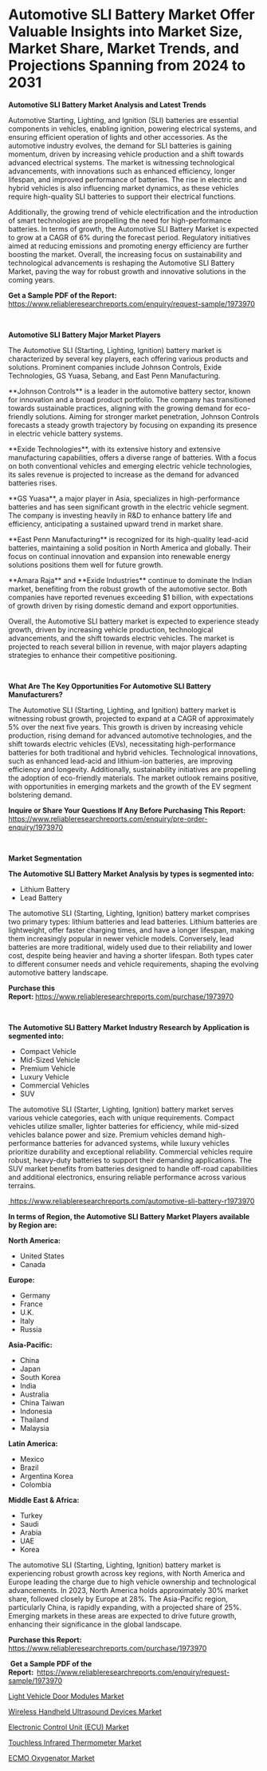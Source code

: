 <p><h1>Automotive SLI Battery Market Offer Valuable Insights into Market Size, Market Share, Market Trends, and Projections Spanning from 2024 to 2031</h1></p><p><strong>Automotive SLI Battery Market Analysis and Latest Trends</strong></p>
<p><p>Automotive Starting, Lighting, and Ignition (SLI) batteries are essential components in vehicles, enabling ignition, powering electrical systems, and ensuring efficient operation of lights and other accessories. As the automotive industry evolves, the demand for SLI batteries is gaining momentum, driven by increasing vehicle production and a shift towards advanced electrical systems. The market is witnessing technological advancements, with innovations such as enhanced efficiency, longer lifespan, and improved performance of batteries. The rise in electric and hybrid vehicles is also influencing market dynamics, as these vehicles require high-quality SLI batteries to support their electrical functions.</p><p>Additionally, the growing trend of vehicle electrification and the introduction of smart technologies are propelling the need for high-performance batteries. In terms of growth, the Automotive SLI Battery Market is expected to grow at a CAGR of 6% during the forecast period. Regulatory initiatives aimed at reducing emissions and promoting energy efficiency are further boosting the market. Overall, the increasing focus on sustainability and technological advancements is reshaping the Automotive SLI Battery Market, paving the way for robust growth and innovative solutions in the coming years.</p></p>
<p><strong>Get a Sample PDF of the Report:&nbsp;</strong> <a href="https://www.reliableresearchreports.com/enquiry/request-sample/1973970?utm_campaign=10&utm_medium=2&utm_source=Github&utm_content=ia&utm_term=04112024&utm_id=automotive-sli-battery">https://www.reliableresearchreports.com/enquiry/request-sample/1973970</a></p>
<p>&nbsp;</p>
<p><strong>Automotive SLI Battery Major Market Players</strong></p>
<p><p>The Automotive SLI (Starting, Lighting, Ignition) battery market is characterized by several key players, each offering various products and solutions. Prominent companies include Johnson Controls, Exide Technologies, GS Yuasa, Sebang, and East Penn Manufacturing.</p><p>**Johnson Controls** is a leader in the automotive battery sector, known for innovation and a broad product portfolio. The company has transitioned towards sustainable practices, aligning with the growing demand for eco-friendly solutions. Aiming for stronger market penetration, Johnson Controls forecasts a steady growth trajectory by focusing on expanding its presence in electric vehicle battery systems.</p><p>**Exide Technologies**, with its extensive history and extensive manufacturing capabilities, offers a diverse range of batteries. With a focus on both conventional vehicles and emerging electric vehicle technologies, its sales revenue is projected to increase as the demand for advanced batteries rises.</p><p>**GS Yuasa**, a major player in Asia, specializes in high-performance batteries and has seen significant growth in the electric vehicle segment. The company is investing heavily in R&D to enhance battery life and efficiency, anticipating a sustained upward trend in market share.</p><p>**East Penn Manufacturing** is recognized for its high-quality lead-acid batteries, maintaining a solid position in North America and globally. Their focus on continual innovation and expansion into renewable energy solutions positions them well for future growth.</p><p>**Amara Raja** and **Exide Industries** continue to dominate the Indian market, benefiting from the robust growth of the automotive sector. Both companies have reported revenues exceeding $1 billion, with expectations of growth driven by rising domestic demand and export opportunities.</p><p>Overall, the Automotive SLI battery market is expected to experience steady growth, driven by increasing vehicle production, technological advancements, and the shift towards electric vehicles. The market is projected to reach several billion in revenue, with major players adapting strategies to enhance their competitive positioning.</p></p>
<p>&nbsp;</p>
<p><strong>What Are The Key Opportunities For Automotive SLI Battery Manufacturers?</strong></p>
<p><p>The Automotive SLI (Starting, Lighting, and Ignition) battery market is witnessing robust growth, projected to expand at a CAGR of approximately 5% over the next five years. This growth is driven by increasing vehicle production, rising demand for advanced automotive technologies, and the shift towards electric vehicles (EVs), necessitating high-performance batteries for both traditional and hybrid vehicles. Technological innovations, such as enhanced lead-acid and lithium-ion batteries, are improving efficiency and longevity. Additionally, sustainability initiatives are propelling the adoption of eco-friendly materials. The market outlook remains positive, with opportunities in emerging markets and the growth of the EV segment bolstering demand.</p></p>
<p><strong>Inquire or Share Your Questions If Any Before Purchasing This Report:</strong> <a href="https://www.reliableresearchreports.com/enquiry/pre-order-enquiry/1973970?utm_campaign=10&utm_medium=2&utm_source=Github&utm_content=ia&utm_term=04112024&utm_id=automotive-sli-battery">https://www.reliableresearchreports.com/enquiry/pre-order-enquiry/1973970</a></p>
<p>&nbsp;</p>
<p><strong>Market Segmentation</strong></p>
<p><strong>The Automotive SLI Battery Market Analysis by types is segmented into:</strong></p>
<p><ul><li>Lithium Battery</li><li>Lead Battery</li></ul></p>
<p><p>The automotive SLI (Starting, Lighting, Ignition) battery market comprises two primary types: lithium batteries and lead batteries. Lithium batteries are lightweight, offer faster charging times, and have a longer lifespan, making them increasingly popular in newer vehicle models. Conversely, lead batteries are more traditional, widely used due to their reliability and lower cost, despite being heavier and having a shorter lifespan. Both types cater to different consumer needs and vehicle requirements, shaping the evolving automotive battery landscape.</p></p>
<p><strong>Purchase this Report:&nbsp;</strong><a href="https://www.reliableresearchreports.com/purchase/1973970?utm_campaign=10&utm_medium=2&utm_source=Github&utm_content=ia&utm_term=04112024&utm_id=automotive-sli-battery">https://www.reliableresearchreports.com/purchase/1973970</a></p>
<p>&nbsp;</p>
<p><strong>The Automotive SLI Battery Market Industry Research by Application is segmented into:</strong></p>
<p><ul><li>Compact Vehicle</li><li>Mid-Sized Vehicle</li><li>Premium Vehicle</li><li>Luxury Vehicle</li><li>Commercial Vehicles</li><li>SUV</li></ul></p>
<p><p>The automotive SLI (Starter, Lighting, Ignition) battery market serves various vehicle categories, each with unique requirements. Compact vehicles utilize smaller, lighter batteries for efficiency, while mid-sized vehicles balance power and size. Premium vehicles demand high-performance batteries for advanced systems, while luxury vehicles prioritize durability and exceptional reliability. Commercial vehicles require robust, heavy-duty batteries to support their demanding applications. The SUV market benefits from batteries designed to handle off-road capabilities and additional electronics, ensuring reliable performance across various terrains.</p></p>
<p><a href="https://www.reliableresearchreports.com/automotive-sli-battery-r1973970?utm_campaign=10&utm_medium=2&utm_source=Github&utm_content=ia&utm_term=04112024&utm_id=automotive-sli-battery">&nbsp;https://www.reliableresearchreports.com/automotive-sli-battery-r1973970</a></p>
<p><strong>In terms of Region, the Automotive SLI Battery Market Players available by Region are:</strong></p>
<p>
    <p> <strong> North America: </strong>
        <ul>
            <li>United States</li>
            <li>Canada</li>
        </ul>
        </p> 
    <p> <strong> Europe: </strong>
        <ul>
            <li>Germany</li>
            <li>France</li>
            <li>U.K.</li>
            <li>Italy</li>
            <li>Russia</li>
        </ul>
        </p> 
    <p> <strong> Asia-Pacific: </strong>
        <ul>
            <li>China</li>
            <li>Japan</li>
            <li>South Korea</li>
            <li>India</li>
            <li>Australia</li>
            <li>China Taiwan</li>
            <li>Indonesia</li>
            <li>Thailand</li>
            <li>Malaysia</li>
        </ul>
        </p> 
    <p> <strong> Latin America: </strong>
        <ul>
            <li>Mexico</li>
            <li>Brazil</li>
            <li>Argentina Korea</li>
            <li>Colombia</li>
        </ul>
        </p> 
    <p> <strong> Middle East & Africa: </strong>
        <ul>
            <li>Turkey</li>
            <li>Saudi</li>
            <li>Arabia</li>
            <li>UAE</li>
            <li>Korea</li>
        </ul>
    </p>
    </p>
<p><p>The automotive SLI (Starting, Lighting, Ignition) battery market is experiencing robust growth across key regions, with North America and Europe leading the charge due to high vehicle ownership and technological advancements. In 2023, North America holds approximately 30% market share, followed closely by Europe at 28%. The Asia-Pacific region, particularly China, is rapidly expanding, with a projected share of 25%. Emerging markets in these areas are expected to drive future growth, enhancing their significance in the global landscape.</p></p>
<p><strong>Purchase this Report: </strong><a href="https://www.reliableresearchreports.com/purchase/1973970?utm_campaign=10&utm_medium=2&utm_source=Github&utm_content=ia&utm_term=04112024&utm_id=automotive-sli-battery">https://www.reliableresearchreports.com/purchase/1973970</a></p>
<p>&nbsp;<strong>Get a Sample PDF of the Report:&nbsp;&nbsp;</strong><a href="https://www.reliableresearchreports.com/enquiry/request-sample/1973970?utm_campaign=10&utm_medium=2&utm_source=Github&utm_content=ia&utm_term=04112024&utm_id=automotive-sli-battery">https://www.reliableresearchreports.com/enquiry/request-sample/1973970</a></p>
<p><strong></strong></p>
<p><p><a href="https://github.com/WashimHussain441/Market-Research-Report-List-1/blob/main/light-vehicle-door-modules-market.md?utm_campaign=10&utm_medium=2&utm_source=Github&utm_content=ia&utm_term=04112024&utm_id=automotive-sli-battery">Light Vehicle Door Modules Market</a></p><p><a href="https://issuu.com/reportprime-2/docs/wireless-handheld-ultrasound-device_ae5ff861f88a86?utm_campaign=10&utm_medium=2&utm_source=Github&utm_content=ia&utm_term=04112024&utm_id=automotive-sli-battery">Wireless Handheld Ultrasound Devices Market</a></p><p><a href="https://github.com/Annahawkins697/Market-Research-Report-List-1/blob/main/electronic-control-unit-ecu-market.md?utm_campaign=10&utm_medium=2&utm_source=Github&utm_content=ia&utm_term=04112024&utm_id=automotive-sli-battery">Electronic Control Unit (ECU) Market</a></p><p><a href="https://issuu.com/reportprime-2/docs/touchless-infrared-thermometer-mark_b66efc4d67d5e4?utm_campaign=10&utm_medium=2&utm_source=Github&utm_content=ia&utm_term=04112024&utm_id=automotive-sli-battery">Touchless Infrared Thermometer Market</a></p><p><a href="https://issuu.com/reportprime-2/docs/ecmo-oxygenator-market-size-2030.pp_67e07bd7a460d6?utm_campaign=10&utm_medium=2&utm_source=Github&utm_content=ia&utm_term=04112024&utm_id=automotive-sli-battery">ECMO Oxygenator Market</a></p></p>